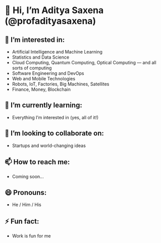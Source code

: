 # 👋 Hi, I’m Aditya Saxena (@profadityasaxena)

## 👀 I’m interested in:
- Artificial Intelligence and Machine Learning  
- Statistics and Data Science  
- Cloud Computing, Quantum Computing, Optical Computing — and all sorts of computing
- Software Engineering and DevOps
- Web and Mobile Technologies  
- Robots, IoT, Factories, Big Machines, Satellites  
- Finance, Money, Blockchain  

## 🌱 I’m currently learning:
- Everything I’m interested in (yes, all of it!)

## 💞️ I’m looking to collaborate on:
- Startups and world-changing ideas

## 📫 How to reach me:
- Coming soon...

## 😄 Pronouns:
- He / Him / His

## ⚡ Fun fact:
- Work is fun for me

<!---
profadityasaxena/profadityasaxena is a ✨ special ✨ repository because its `README.md` (this file) appears on your GitHub profile.
You can click the Preview link to take a look at your changes.
--->
